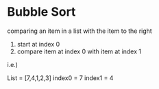 # Bubble Sort

comparing an item in a list with the item to the right

1. start at index 0
2. compare item at index 0 with item at index 1

i.e.)

List = [7,4,1,2,3]
index0 = 7
index1 = 4

